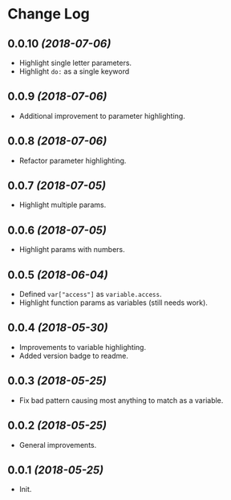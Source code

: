 # Change Log

## 0.0.10 *(2018-07-06)*
- Highlight single letter parameters.
- Highlight `do:` as a single keyword

## 0.0.9 *(2018-07-06)*
- Additional improvement to parameter highlighting.

## 0.0.8 *(2018-07-06)*
- Refactor parameter highlighting.

## 0.0.7 *(2018-07-05)*
- Highlight multiple params.

## 0.0.6 *(2018-07-05)*
- Highlight params with numbers.

## 0.0.5 *(2018-06-04)*
- Defined `var["access"]` as `variable.access`.
- Highlight function params as variables (still needs work).

## 0.0.4 *(2018-05-30)*
- Improvements to variable highlighting.
- Added version badge to readme.

## 0.0.3 *(2018-05-25)*
- Fix bad pattern causing most anything to match as a variable.

## 0.0.2 *(2018-05-25)*
- General improvements.

## 0.0.1 *(2018-05-25)*
- Init.
